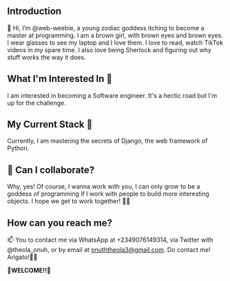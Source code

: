 
## Introduction
👋 Hi, I’m @web-weebie, a young zodiac goddess itching to become a master at programming. I am a brown girl, with brown eyes and brown eyes. 
I wear glasses to see my laptop and I love them. I love to read, watch TikTok videos in my spare time. I also love being Sherlock and figuring out why stuff works the way it does. 

## What I'm Interested In 👀
I am interested in becoming a Software engineer. It's a hectic road but I'm up for the challenge. 

## My Current Stack 🌱
Currently, I am mastering the secrets of Django, the web framework of Python. 

## 💞️ Can I collaborate? 
Why, yes! Of course, I wanna work with you, I can only grow to be a goddess of programming if I work with people to build more interesting objects. I hope we get to work together! 💞️💞️

## How can you reach me?
📫 You to contact me via WhatsApp at +2349076149314, via Twitter with @theola_onuh, or by email at onuththeola3@gmail.com. Do contact me! Arigato!💞️💞️

**💞️WELCOME!!💞️**

